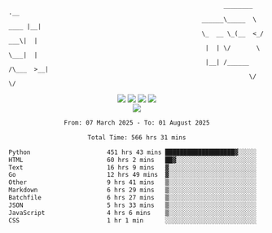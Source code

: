 ```
                                                           ________        .__ 
                                                     ______\_____  \  ____ |__|
                                                     \_  __ \_(__  <_/ ___\|  |
                                                      |  | \/       \  \___|  |
                                                      |__| /______  /\___  >__|
                                                                  \/     \/    
```

<div align="center">
  <img src="https://komarev.com/ghpvc/?username=r3ci&label=Profile%20views&color=000000&style=for-the-badge"/>
  <img src="https://img.shields.io/github/followers/R3CI?color=black&style=for-the-badge&logo=github&label=Follows"/>
  <img src="https://img.shields.io/github/stars/R3CI?color=black&style=for-the-badge&logo=github&label=Stars"/>
 
  <img src="https://github-widgetbox.vercel.app/api/profile?username=R3CI&data=followers,repositories,stars,commits&theme=rgb">
  <br>

  <img src="https://github-widgetbox.vercel.app/api/skills?languages=python,go,json&theme=rgb&includeNames=true">
  <br>
  
</p>

<!--START_SECTION:waka-->

```txt
From: 07 March 2025 - To: 01 August 2025

Total Time: 566 hrs 31 mins

Python                     451 hrs 43 mins ███████████████████▓░░░░░   78.39 %
HTML                       60 hrs 2 mins   ██▓░░░░░░░░░░░░░░░░░░░░░░   10.42 %
Text                       16 hrs 9 mins   ▓░░░░░░░░░░░░░░░░░░░░░░░░   02.80 %
Go                         12 hrs 49 mins  ▓░░░░░░░░░░░░░░░░░░░░░░░░   02.23 %
Other                      9 hrs 41 mins   ▒░░░░░░░░░░░░░░░░░░░░░░░░   01.68 %
Markdown                   6 hrs 29 mins   ▒░░░░░░░░░░░░░░░░░░░░░░░░   01.13 %
Batchfile                  6 hrs 27 mins   ▒░░░░░░░░░░░░░░░░░░░░░░░░   01.12 %
JSON                       5 hrs 33 mins   ▒░░░░░░░░░░░░░░░░░░░░░░░░   00.97 %
JavaScript                 4 hrs 6 mins    ▒░░░░░░░░░░░░░░░░░░░░░░░░   00.71 %
CSS                        1 hr 1 min      ░░░░░░░░░░░░░░░░░░░░░░░░░   00.18 %
```

<!--END_SECTION:waka-->
